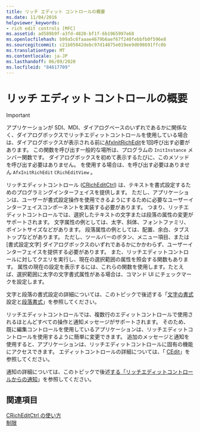 ```yaml
---
title: リッチ エディット コントロールの概要
ms.date: 11/04/2016
helpviewer_keywords:
- rich edit controls [MFC]
ms.assetid: ad589b9f-a3fd-4820-bf1f-6b1965997e68
ms.openlocfilehash: b99a5c6faaae4679b6aef67f240febbfb0f596e8
ms.sourcegitcommit: c21b05042debc97d14875e019ee9d698691ffc0b
ms.translationtype: MT
ms.contentlocale: ja-JP
ms.lasthandoff: 06/09/2020
ms.locfileid: "84617709"
---
```

# <a name="overview-of-the-rich-edit-control"></a>リッチ エディット コントロールの概要

> [!IMPORTANT]
> アプリケーションが SDI、MDI、ダイアログベースのいずれであるかに関係なく、ダイアログボックスでリッチエディットコントロールを使用している場合は、ダイアログボックスが表示される前に[AfxInitRichEdit](reference/application-information-and-management.md#afxinitrichedit)を1回呼び出す必要があります。 この関数を呼び出す一般的な場所は、プログラムの `InitInstance` メンバー関数です。 ダイアログボックスを初めて表示するたびに、このメソッドを呼び出す必要はありません。 を使用する場合は、を呼び出す必要はありません `AfxInitRichEdit` `CRichEditView` 。

リッチエディットコントロール ([CRichEditCtrl](reference/cricheditctrl-class.md)) は、テキストを書式設定するためのプログラミングインターフェイスを提供します。 ただし、アプリケーションは、ユーザーが書式設定操作を使用できるようにするために必要なユーザーインターフェイスコンポーネントを実装する必要があります。 つまり、リッチエディットコントロールでは、選択したテキストの文字または段落の属性の変更がサポートされます。 文字属性の例としては、太字、斜体、フォントファミリ、ポイントサイズなどがあります。 段落属性の例としては、配置、余白、タブストップなどがあります。 ただし、ツールバーのボタン、メニュー項目、または [書式設定文字] ダイアログボックスのいずれであるかにかかわらず、ユーザーインターフェイスを提供する必要があります。 また、リッチエディットコントロールに対してクエリを実行し、現在の選択範囲の属性を照会する関数もあります。 属性の現在の設定を表示するには、これらの関数を使用します。たとえば、選択範囲に太字の文字書式属性がある場合は、コマンド UI にチェックマークを設定します。

文字と段落の書式設定の詳細については、このトピックで後述する「[文字の書式](character-formatting-in-rich-edit-controls.md)設定と[段落書式](paragraph-formatting-in-rich-edit-controls.md)」を参照してください。

リッチエディットコントロールでは、複数行のエディットコントロールで使用されるほとんどすべての操作と通知メッセージがサポートされます。 そのため、既に編集コントロールを使用しているアプリケーションは、リッチエディットコントロールを使用するように簡単に変更できます。 追加のメッセージと通知を使用すると、アプリケーションは、リッチエディットコントロールに固有の機能にアクセスできます。 エディットコントロールの詳細については、「 [CEdit](reference/cedit-class.md)」を参照してください。

通知の詳細については、このトピックで後述[する「リッチエディットコントロールからの通知](notifications-from-a-rich-edit-control.md)」を参照してください。

## <a name="see-also"></a>関連項目

[CRichEditCtrl の使い方](using-cricheditctrl.md)<br/>
[制限](controls-mfc.md)
